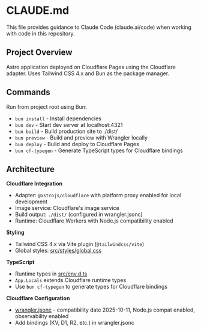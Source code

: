 # CLAUDE.md

This file provides guidance to Claude Code (claude.ai/code) when working with code in this repository.

## Project Overview

Astro application deployed on Cloudflare Pages using the Cloudflare adapter. Uses Tailwind CSS 4.x and Bun as the package manager.

## Commands

Run from project root using Bun:

- `bun install` - Install dependencies
- `bun dev` - Start dev server at localhost:4321
- `bun build` - Build production site to ./dist/
- `bun preview` - Build and preview with Wrangler locally
- `bun deploy` - Build and deploy to Cloudflare Pages
- `bun cf-typegen` - Generate TypeScript types for Cloudflare bindings

## Architecture

**Cloudflare Integration**
- Adapter: `@astrojs/cloudflare` with platform proxy enabled for local development
- Image service: Cloudflare's image service
- Build output: `./dist/` (configured in wrangler.jsonc)
- Runtime: Cloudflare Workers with Node.js compatibility enabled

**Styling**
- Tailwind CSS 4.x via Vite plugin (`@tailwindcss/vite`)
- Global styles: [src/styles/global.css](src/styles/global.css)

**TypeScript**
- Runtime types in [src/env.d.ts](src/env.d.ts)
- `App.Locals` extends Cloudflare runtime types
- Use `bun cf-typegen` to generate types for Cloudflare bindings

**Cloudflare Configuration**
- [wrangler.jsonc](wrangler.jsonc) - compatibility date 2025-10-11, Node.js compat enabled, observability enabled
- Add bindings (KV, D1, R2, etc.) in wrangler.jsonc
